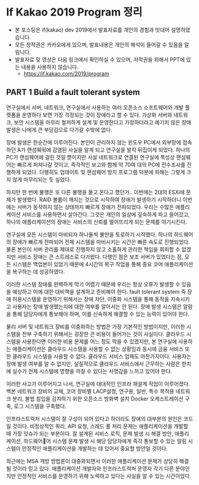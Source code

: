 # If Kakao 2019 Program 정리 

* 본 포스팅은 if(kakao) dev 2019에서 발표자료를 개인의 경험과 빗대어 설명하였습니다. 
* 모든 창작권은 카카오에게 있으며, 발표내용은 개인의 해석이 들어갈 수 있음을 알림니다. 
* 발표자료 및 영상은 다음 링크에서 확인하실 수 있으며, 저적권을 위해서 PPT에 있는 내용을 사용하지 않습니다.
  * https://if.kakao.com/2019/program



## PART 1 Build a fault tolerant system 

 연구실에서 서버, 네트워크, 연구실에서 사용하는 여러 오픈소스 소프트웨어와 개발 플랫폼을 운영하다 보면 가장 걱정되는 것이 장애라고 할 수 있다. 가상화 서버와 네트워크, 보안 시스템을 아무리 철저하게 설계 및 운영한다고 가정하더라고 예기치 않은 장애 발생은 나에게 큰 부담감으로 다가갈 수밖에 없다.

 장애 발생은 한순간에 이루어진다. 본인이 관리하지 않는 윈도우 PC에서 외부망에 접속하던 A가 랜섬웨워에 감염된 사실을 알게 되고 연구실을 발칵 뒤집이게 되었다. 하나의 PC가 랜섬웨어에 걸린 것일 뿐이지만 사설 네트워크로 연결된 연구실에 특성상 랜섬웨어는 빠르게 퍼져나갈 것이고, 즉각적인 보고와 함께 약 70여 대의 PC에 전수조사를 진행하게 되었다. 다행히도 업데이트 및 랜섬웨어 방지 프로그램 덕분에 피해는 그렇게 크지 않게 마무리되는 듯 싶었다.

 하지만 한 번에 불행은 또 다른 불행을 몰고 온다고 했던가.. 이번에는 2대의 ESXi에 문제가 발생했다. RAID 볼륨이 깨지는 것으로 시작하여 장애가 발생하기 시작하더니 이번에는 서버가 동작하지 않는 상태까지 빠르게 장애가 전파되었다. 우리는 수많은 애플리케이션 서비스를 사용하면서 살아간다. 그것은 개인의 일상에 깊숙하게 파고 들어갔고, 하나의 애플리케이션의 장애는 서비스의 신뢰를 떨어뜨리게 되는 문제를 야기시킨다.

 연구실에 모든 시스템이 마비되자 하나둘씩 불만을 토로하기 시작했다. 하나의 하드웨어의 장애가 빠르게 전파되어 전체 시스템을 마비시키는 시간은 빠른 속도로 진행되었다. 물론 본인이 서버 관리를 제대로 진행하지 않고 소홀하게 관리한 책임을 회피할 수 없겠지만 서비스 장애는 큰 스트레스로 다가왔다. 다행인 점은 보조 서버가 있었다는 점, 모든 시스템은 백업본이 있었기 때문에 4시간의 복구 작업을 통해 중요 코어 애플리케이션을 복구하는 데 성공하였다.

 이러한 시스템 장애를 완벽하게 막기 어렵기 때문에 우리는 항상 오류가 발생할 수 있음을 예상하고 이에 대한 대비책을 설계하고 준비해야 한다.  fault tolerant system 즉 장애 허용시스템을 운영하기 위해서는 장애 차단, 이중화 시스템을 통해 동작을 지속시키고 사용자는 장애 발생했는지에 대한 여부를 알아서는 안 된다. 장애 발생 시스템은 알람을 통해 담당자에게 통보해야 하며, 이를 신속하게 해결할 수 있는 능력이 있어야 한다.

 물리 서버 및 네트워크 장비를 이중화하는 방법은 가장 기본적인 방법이지만, 이러한 시스템을 전부 구축하기 위해서는 굉장한 큰 비용이 들어가는 것이 사실이다. 클라우드 시스템을 사용한다면 이러한 비용 문제를 어느 정도 막을 수 있겠지만, 본 연구실에 사용하는 애플리케이션은 클라우드 시스템을 사용할 수 없는 상황임과 동시에 금융 서비스 또한 클라우드 시스템을 사용할 수 없다. 클라우드 서비스 업체도 마찬가지이다. 사용자는 장애 발생 여부를 알 수 없지만, 실질적으로 클라우드 서비스에서 근무하는 사람은 한치에 실수가 전체 시스템에 영향을 끼칠 수 있다는 사명감을 느끼고 있어야 한다. 

 이러한 사고가 이루어지고 나서, 연구실에 대대적인 인프라 재설계 작업이 이루어졌다. 백본 네트워크 장비의 교체, 코어 장비별 LACP설정, 연구용, 일반, 특수 목적용 네트워크 분리, 불법 침입을 감지하기 위한 오픈소스 방화벽 설치 Docker 오케스트레이션 구축, 로그 시스템을 구축했다.

 인프라스트럭처 시스템이 잘 구성이 되어 있다고 하더라도 장애의 대부분의 원인은 코드일 것이다. 비정상적인 쿼리, API 요청, 스레드 풀 처리 문제는 애플리케이션을 개발할 때 가장 잇슈가 되는 부분이다. 잘 설계된 서비스 로직, 문제 발생 시 해결 방안, 애플리케이션, 하드웨어어 시스템 문제 발생 시 해당 담당자에게 즉각 통보할 수 있는 알림 시스템이 안정적인 애플리케이션을 개발하는 데 있어서 중요할 방안일 것이다.

 최근에는 MSA 개방 방법론이 대중화되면서 이러한 애플리케이션 문제가 상당히 해결될 것이라 믿고 있다. 애플리케이션 개발자와 인프라스트럭쳐 운영자 각기 다른 분야인지만 안정적인 서비스를 운영하기 위해 노력하고 있다는 사실을 알 수 있는 시간이었다. 